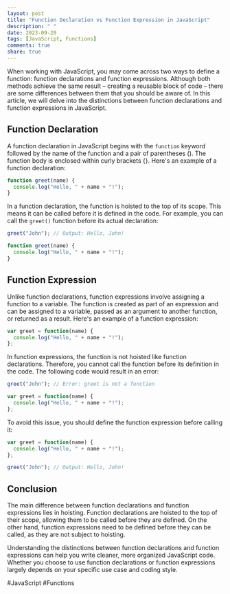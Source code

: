 ```yaml
---
layout: post
title: "Function Declaration vs Function Expression in JavaScript"
description: " "
date: 2023-09-20
tags: [JavaScript, Functions]
comments: true
share: true
---
```


When working with JavaScript, you may come across two ways to define a function: function declarations and function expressions. Although both methods achieve the same result – creating a reusable block of code – there are some differences between them that you should be aware of. In this article, we will delve into the distinctions between function declarations and function expressions in JavaScript.

## Function Declaration
A function declaration in JavaScript begins with the `function` keyword followed by the name of the function and a pair of parentheses (). The function body is enclosed within curly brackets {}. Here's an example of a function declaration:

```javascript
function greet(name) {
  console.log("Hello, " + name + "!");
}
```

In a function declaration, the function is hoisted to the top of its scope. This means it can be called before it is defined in the code. For example, you can call the `greet()` function before its actual declaration:

```javascript
greet("John"); // Output: Hello, John!

function greet(name) {
  console.log("Hello, " + name + "!");
}
```

## Function Expression
Unlike function declarations, function expressions involve assigning a function to a variable. The function is created as part of an expression and can be assigned to a variable, passed as an argument to another function, or returned as a result. Here's an example of a function expression:

```javascript
var greet = function(name) {
  console.log("Hello, " + name + "!");
};
```

In function expressions, the function is not hoisted like function declarations. Therefore, you cannot call the function before its definition in the code. The following code would result in an error:

```javascript
greet("John"); // Error: greet is not a function

var greet = function(name) {
  console.log("Hello, " + name + "!");
};
```

To avoid this issue, you should define the function expression before calling it:

```javascript
var greet = function(name) {
  console.log("Hello, " + name + "!");
};

greet("John"); // Output: Hello, John!
```

## Conclusion
The main difference between function declarations and function expressions lies in hoisting. Function declarations are hoisted to the top of their scope, allowing them to be called before they are defined. On the other hand, function expressions need to be defined before they can be called, as they are not subject to hoisting.

Understanding the distinctions between function declarations and function expressions can help you write cleaner, more organized JavaScript code. Whether you choose to use function declarations or function expressions largely depends on your specific use case and coding style.

#JavaScript #Functions